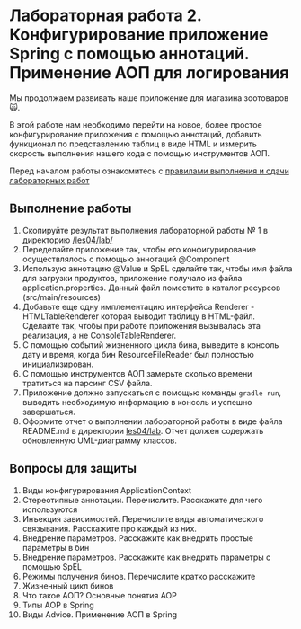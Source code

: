 # Лабораторная работа 2. Конфигурирование приложение Spring c помощью аннотаций. Применение AOП для логирования

Мы продолжаем развивать наше приложение для магазина зоотоваров 🙀.

В этой работе нам необходимо перейти на новое, более простое конфигурирование приложения с помощью аннотаций, добавить функционал по представлению таблиц в виде HTML и измерить скорость выполнения нашего кода c помощью инструментов АОП.

Перед началом работы ознакомитесь с [правилами выполнения и сдачи лабораторных работ](../README.md)

## Выполнение работы

1. Скопируйте результат выполнения лабораторной работы № 1 в директорию [/les04/lab/](/les04/lab/)
2. Переделайте приложение так, чтобы его конфигурирование осуществлялось с помощью аннотаций @Component
3. Использую аннотацию @Value и SpEL сделайте так, чтобы имя файла для загрузки продуктов, приложение получало из файла application.properties. Данный файл поместите в каталог ресурсов (src/main/resources)
4. Добавьте еще одну имплементацию интерфейса Renderer - HTMLTableRenderer которая выводит таблицу в HTML-файл. Сделайте так, чтобы при работе приложения вызывалась эта реализация, а не ConsoleTableRenderer.
5. С помощью событий жизненного цикла бина, выведите в консоль дату и время, когда бин ResourceFileReader был полностью инициализирован.
6. С помощью инструментов AOП замерьте сколько времени тратиться на парсинг CSV файла.
7. Приложение должно запускаться с помощью команды ```gradle run```, выводить необходимую информацию в консоль и успешно завершаться.
8. Оформите отчет о выполнении лабораторной работы в виде файла  README.md в директории [les04/lab](/les04/lab/). Отчет должен содержать обновленную  UML-диаграмму классов.

## Вопросы для защиты

1. Виды конфигурирования ApplicationContext
2. Стереотипные аннотации. Перечислите. Расскажите для чего используются
3. Инъекция зависимостей. Перечислите виды автоматического связывания. Расскажите про каждый из них.
4. Внедрение параметров. Расскажите как внедрить простые параметры в бин
5. Внедрение параметров. Расскажите как внедрить параметры с помощью SpEL
6. Режимы получения бинов. Перечислите кратко расскажите
7. Жизненный цикл бинов
8. Что такое АОП? Основные понятия AOP
9. Типы AOP в Spring
10. Виды Advice. Применение АОП в Spring

